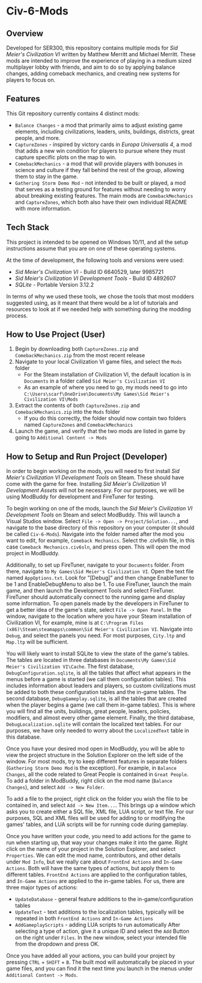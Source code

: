 # Civ-6-Mods

## Overview

Developed for SER300, this repository contains multiple mods for *Sid Meier's Civilization VI* written by Matthew Merritt and Michael Merritt. These mods are intended to improve the experience of playing in a medium sized multiplayer lobby with friends, and aim to do so by applying balance changes, adding comeback mechanics, and creating new systems for players to focus on.

## Features

This Git repository currently contains 4 distinct mods:
- `Balance Changes` - a mod that primarily aims to adjust existing game elements, including civilizations, leaders, units, buildings, districts, great people, and more.
- `CaptureZones` - inspired by victory cards in *Europa Universalis 4*, a mod that adds a new win condition for players to pursue where they must capture specific plots on the map to win.
- `ComebackMechanics` - a mod that will provide players with bonuses in science and culture if they fall behind the rest of the group, allowing them to stay in the game.
- `Gathering Storm Demo Mod` - not intended to be built or played, a mod that serves as a testing ground for features without needing to worry about breaking existing features.
The main mods are `ComebackMechanics` and `CaptureZones`, which both also have their own individual README with more information.

## Tech Stack

This project is intended to be opened on Windows 10/11, and all the setup instructions assume that you are on one of these operating systems.

At the time of development, the following tools and versions were used:
- *Sid Meier's Civilization VI* - Build ID 6640529, later 9985721
- *Sid Meier's Civilization VI Development Tools* - Build ID 4892607
- *SQLite* - Portable Version 3.12.2

In terms of why we used these tools, we chose the tools that most modders suggested using, as it meant that there would be a lot of tutorials and resources to look at if we needed help with something during the modding process.

## How to Use Project (User)

1. Begin by downloading both `CaptureZones.zip` and `ComebackMechanics.zip` from the most recent release
2. Navigate to your local Civilization VI game files, and select the `Mods` folder
    - For the Steam installation of Civilization VI, the default location is in `Documents` in a folder called `Sid Meier's Civilization VI`
    - As an example of where you need to go, my mods need to go into `C:\Users\scarf\OneDrive\Documents\My Games\Sid Meier's Civilization VI\Mods`
3. Extract the contents of both `CaptureZones.zip` and `ComebackMechanics.zip` into the `Mods` folder
    - If you do this correctly, the folder should now contain two folders named `CaptureZones` and `ComebackMechanics`
4. Launch the game, and verify that the two mods are listed in game by going to `Additional Content -> Mods`

## How to Setup and Run Project (Developer)

In order to begin working on the mods, you will need to first install *Sid Meier's Civilization VI Development Tools* on Steam. These should have come with the game for free. Installing *Sid Meier's Civilization VI Development Assets* will not be necessary. For our purposes, we will be using ModBuddy for development and FireTuner for testing.

To begin working on one of the mods, launch the *Sid Meier's Civilization VI Development Tools* on Steam and select ModBuddy. This will launch a Visual Studios window. Select `File -> Open -> Project/Solution...`, and navigate to the base directory of this repository on your computer (it should be called `Civ-6-Mods`). Navigate into the folder named after the mod you want to edit, for example, `Comeback Mechanics`. Select the .civ6sln file, in this case `Comeback Mechanics.civ6sln`, and press open. This will open the mod project in ModBuddy.

Additionally, to set up FireTuner, navigate to your `Documents` folder. From there, navigate to `My Games\Sid Meier's Civilization VI`. Open the text file named `AppOptions.txt`. Look for "[Debug]" and then change EnableTuner to be 1 and EnableDebugMenu to also be 1. To use FireTuner, launch the main game, and then launch the Development Tools and select FireTuner. FireTuner should automatically connect to the running game and display some information. To open panels made by the developers in FireTuner to get a better idea of the game's state, select `File -> Open Panel`. In the window, navigate to the location where you have your Steam installation of Civilization VI, for example, mine is at `C:\Program Files (x86)\Steam\steamapps\common\Sid Meier's Civilization VI`. Navigate into `Debug`, and select the panels you need. For most purposes, `City.ltp` and `Map.ltp` will be sufficient.

You will likely want to install SQLite to view the state of the game's tables. The tables are located in three databases in `Documents\My Games\Sid Meier's Civilization VI\Cache`. The first database, `DebugConfiguration.sqlite`, is all the tables that affect what appears in the menus before a game is started (we call them configuration tables). This includes information about leaders and players, so custom civilizations must be added to both these configuration tables and the in-game tables. The second database, `DebugGameplay.sqlite`, is all the tables that are created when the player begins a game (we call them in-game tables). This is where you will find all the units, buildings, great people, leaders, policies, modifiers, and almost every other game element. Finally, the third database, `DebugLocalization.sqlite` will contain the localized text tables. For our purposes, we have only needed to worry about the `LocalizedText` table in this database.

Once you have your desired mod open in ModBuddy, you will be able to view the project structure in the Solution Explorer on the left side of the window. For most mods, try to keep different features in separate folders (`Gathering Storm Demo Mod` is the exception). For example, in `Balance Changes`, all the code related to Great People is contained in `Great People`. To add a folder in ModBuddy, right click on the mod name (`Balance Changes`), and select `Add -> New Folder`.

To add a file to the project, right click on the folder you wish the file to be contained in, and select `Add -> New Item...`. This brings up a window which asks you to create either a SQL file, XML file, LUA script, or text file. For our purposes, SQL and XML files will be used for adding to or modifying the games' tables, and LUA scripts will be for running code during gameplay.

Once you have written your code, you need to add actions for the game to run when starting up, that way your changes make it into the game. Right click on the name of your project in the Solution Explorer, and select `Properties`. We can edit the mod name, contributors, and other details under `Mod Info`, but we really care about `FrontEnd Actions` and `In-Game Actions`. Both will have the same types of actions, but apply them to different tables. `FrontEnd Actions` are applied to the configuration tables, and `In-Game Actions` are applied to the in-game tables. For us, there are three major types of actions: 
- `UpdateDatabase` - general feature additions to the in-game/configuration tables
- `UpdateText` - text additions to the localization tables, typically will be repeated in both `FrontEnd Actions` and `In-Game Actions`
- `AddGameplayScripts` - adding LUA scripts to run automatically
After selecting a type of action, give it a unique ID and select the `Add` Button on the right under `Files`. In the new window, select your intended file from the dropdown and press OK.

Once you have added all your actions, you can build your project by pressing `CTRL` + `SHIFT` + `B`. The built mod will automatically be placed in your game files, and you can find it the next time you launch in the menus under `Additional Content -> Mods`.
